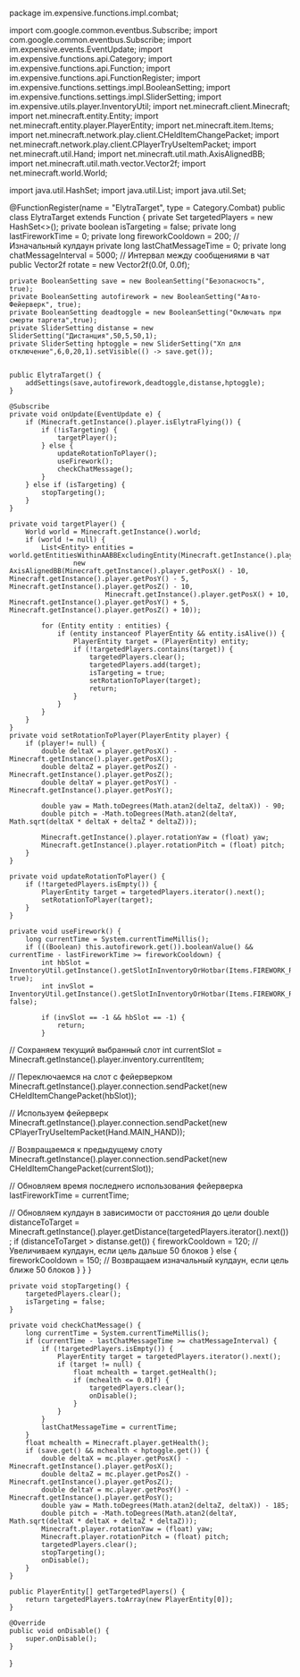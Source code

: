 package im.expensive.functions.impl.combat;

import com.google.common.eventbus.Subscribe;
import com.google.common.eventbus.Subscribe;
import im.expensive.events.EventUpdate;
import im.expensive.functions.api.Category;
import im.expensive.functions.api.Function;
import im.expensive.functions.api.FunctionRegister;
import im.expensive.functions.settings.impl.BooleanSetting;
import im.expensive.functions.settings.impl.SliderSetting;
import im.expensive.utils.player.InventoryUtil;
import net.minecraft.client.Minecraft;
import net.minecraft.entity.Entity;
import net.minecraft.entity.player.PlayerEntity;
import net.minecraft.item.Items;
import net.minecraft.network.play.client.CHeldItemChangePacket;
import net.minecraft.network.play.client.CPlayerTryUseItemPacket;
import net.minecraft.util.Hand;
import net.minecraft.util.math.AxisAlignedBB;
import net.minecraft.util.math.vector.Vector2f;
import net.minecraft.world.World;

import java.util.HashSet;
import java.util.List;
import java.util.Set;

@FunctionRegister(name = "ElytraTarget", type = Category.Combat)
public class ElytraTarget extends Function {
    private Set<PlayerEntity> targetedPlayers = new HashSet<>();
    private boolean isTargeting = false;
    private long lastFireworkTime = 0;
    private long fireworkCooldown = 200; // Изначальный кулдаун
    private long lastChatMessageTime = 0;
    private long chatMessageInterval = 5000; // Интервал между сообщениями в чат
    public Vector2f rotate = new Vector2f(0.0f, 0.0f);

    private BooleanSetting save = new BooleanSetting("Безопасность", true);
    private BooleanSetting autofirework = new BooleanSetting("Авто-Фейерверк", true);
    private BooleanSetting deadtoggle = new BooleanSetting("Оключать при смерти таргета",true);
    private SliderSetting distanse = new SliderSetting("Дистанция",50,5,50,1);
    private SliderSetting hptoggle = new SliderSetting("Хп для отключение",6,0,20,1).setVisible(() -> save.get());


    public ElytraTarget() {
        addSettings(save,autofirework,deadtoggle,distanse,hptoggle);
    }

    @Subscribe
    private void onUpdate(EventUpdate e) {
        if (Minecraft.getInstance().player.isElytraFlying()) {
            if (!isTargeting) {
                targetPlayer();
            } else {
                updateRotationToPlayer();
                useFirework();
                checkChatMessage();
            }
        } else if (isTargeting) {
            stopTargeting();
        }
    }

    private void targetPlayer() {
        World world = Minecraft.getInstance().world;
        if (world != null) {
            List<Entity> entities = world.getEntitiesWithinAABBExcludingEntity(Minecraft.getInstance().player,
                    new AxisAlignedBB(Minecraft.getInstance().player.getPosX() - 10, Minecraft.getInstance().player.getPosY() - 5, Minecraft.getInstance().player.getPosZ() - 10,
                            Minecraft.getInstance().player.getPosX() + 10, Minecraft.getInstance().player.getPosY() + 5, Minecraft.getInstance().player.getPosZ() + 10));

            for (Entity entity : entities) {
                if (entity instanceof PlayerEntity && entity.isAlive()) {
                    PlayerEntity target = (PlayerEntity) entity;
                    if (!targetedPlayers.contains(target)) {
                        targetedPlayers.clear();
                        targetedPlayers.add(target);
                        isTargeting = true;
                        setRotationToPlayer(target);
                        return;
                    }
                }
            }
        }
    }
    private void setRotationToPlayer(PlayerEntity player) {
        if (player!= null) {
            double deltaX = player.getPosX() - Minecraft.getInstance().player.getPosX();
            double deltaZ = player.getPosZ() - Minecraft.getInstance().player.getPosZ();
            double deltaY = player.getPosY() - Minecraft.getInstance().player.getPosY();

            double yaw = Math.toDegrees(Math.atan2(deltaZ, deltaX)) - 90;
            double pitch = -Math.toDegrees(Math.atan2(deltaY, Math.sqrt(deltaX * deltaX + deltaZ * deltaZ)));

            Minecraft.getInstance().player.rotationYaw = (float) yaw;
            Minecraft.getInstance().player.rotationPitch = (float) pitch;
        }
    }

    private void updateRotationToPlayer() {
        if (!targetedPlayers.isEmpty()) {
            PlayerEntity target = targetedPlayers.iterator().next();
            setRotationToPlayer(target);
        }
    }

    private void useFirework() {
        long currentTime = System.currentTimeMillis();
        if (((Boolean) this.autofirework.get()).booleanValue() && currentTime - lastFireworkTime >= fireworkCooldown) {
            int hbSlot = InventoryUtil.getInstance().getSlotInInventoryOrHotbar(Items.FIREWORK_ROCKET, true);
            int invSlot = InventoryUtil.getInstance().getSlotInInventoryOrHotbar(Items.FIREWORK_ROCKET, false);

            if (invSlot == -1 && hbSlot == -1) {
                return;
            }

// Сохраняем текущий выбранный слот
            int currentSlot = Minecraft.getInstance().player.inventory.currentItem;

// Переключаемся на слот с фейерверком
            Minecraft.getInstance().player.connection.sendPacket(new CHeldItemChangePacket(hbSlot));

// Используем фейерверк
            Minecraft.getInstance().player.connection.sendPacket(new CPlayerTryUseItemPacket(Hand.MAIN_HAND));

// Возвращаемся к предыдущему слоту
            Minecraft.getInstance().player.connection.sendPacket(new CHeldItemChangePacket(currentSlot));

// Обновляем время последнего использования фейерверка
            lastFireworkTime = currentTime;

// Обновляем кулдаун в зависимости от расстояния до цели
            double distanceToTarget = Minecraft.getInstance().player.getDistance(targetedPlayers.iterator().next());
            if (distanceToTarget > distanse.get()) {
                fireworkCooldown = 120; // Увеличиваем кулдаун, если цель дальше 50 блоков
            } else {
                fireworkCooldown = 150; // Возвращаем изначальный кулдаун, если цель ближе 50 блоков
            }
        }
    }

    private void stopTargeting() {
        targetedPlayers.clear();
        isTargeting = false;
    }

    private void checkChatMessage() {
        long currentTime = System.currentTimeMillis();
        if (currentTime - lastChatMessageTime >= chatMessageInterval) {
            if (!targetedPlayers.isEmpty()) {
                PlayerEntity target = targetedPlayers.iterator().next();
                if (target != null) {
                    float mchealth = target.getHealth();
                    if (mchealth <= 0.01f) {
                        targetedPlayers.clear();
                        onDisable();
                    }
                }
            }
            lastChatMessageTime = currentTime;
        }
        float mchealth = Minecraft.player.getHealth();
        if (save.get() && mchealth < hptoggle.get()) {
            double deltaX = mc.player.getPosX() - Minecraft.getInstance().player.getPosX();
            double deltaZ = mc.player.getPosZ() - Minecraft.getInstance().player.getPosZ();
            double deltaY = mc.player.getPosY() - Minecraft.getInstance().player.getPosY();
            double yaw = Math.toDegrees(Math.atan2(deltaZ, deltaX)) - 185;
            double pitch = -Math.toDegrees(Math.atan2(deltaY, Math.sqrt(deltaX * deltaX + deltaZ * deltaZ)));
            Minecraft.player.rotationYaw = (float) yaw;
            Minecraft.player.rotationPitch = (float) pitch;
            targetedPlayers.clear();
            stopTargeting();
            onDisable();
        }
    }

    public PlayerEntity[] getTargetedPlayers() {
        return targetedPlayers.toArray(new PlayerEntity[0]);
    }

    @Override
    public void onDisable() {
        super.onDisable();
    }
}
